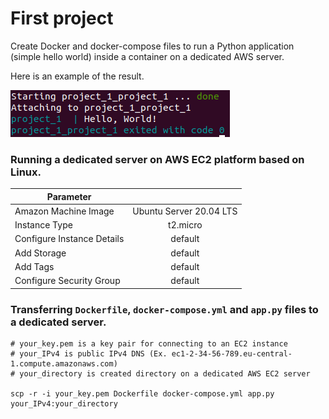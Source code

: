 # First project

Create Docker and docker-compose files to run a Python application (simple hello world) inside a container on a dedicated AWS server.

Here is an example of the result.

![result](https://github.com/SergeiSd/data-engineering-course/blob/main/Project_1/images/result.png)

### Running a dedicated server on AWS EC2 platform based on Linux.


| Parameter                  |                         |
| ---------------------------|:-----------------------:|
| Amazon Machine Image       | Ubuntu Server 20.04 LTS |
| Instance Type              | t2.micro                | 
| Configure Instance Details | default                 |
| Add Storage                | default                 |
| Add Tags                   | default                 |
| Configure Security Group   | default                 |

### Transferring `Dockerfile`, `docker-compose.yml` and `app.py` files to a dedicated server.

    # your_key.pem is a key pair for connecting to an EC2 instance
    # your_IPv4 is public IPv4 DNS (Ex. ec1-2-34-56-789.eu-central-1.compute.amazonaws.com)
    # your_directory is created directory on a dedicated AWS EC2 server
    
    scp -r -i your_key.pem Dockerfile docker-compose.yml app.py your_IPv4:your_directory
